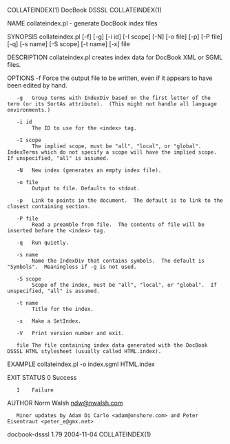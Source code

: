 COLLATEINDEX(1)                                                                                 DocBook DSSSL                                                                                 COLLATEINDEX(1)



NAME
       collateindex.pl - generate DocBook index files

SYNOPSIS
       collateindex.pl [-f] [-g] [-i id] [-I scope] [-N]
                       [-o file] [-p] [-P file] [-q] [-s name]
                       [-S scope] [-t name] [-x] file

DESCRIPTION
       collateindex.pl creates index data for DocBook XML or SGML files.

OPTIONS
       -f   Force the output file to be written, even if it appears to have been edited by hand.

       -g   Group terms with IndexDiv based on the first letter of the term (or its SortAs attribute).  (This might not handle all language environments.)

       -i id
            The ID to use for the <index> tag.

       -I scope
            The implied scope, must be "all", "local", or "global".  IndexTerms which do not specify a scope will have the implied scope.  If unspecified, "all" is assumed.

       -N   New index (generates an empty index file).

       -o file
            Output to file. Defaults to stdout.

       -p   Link to points in the document.  The default is to link to the closest containing section.

       -P file
            Read a preamble from file.  The contents of file will be inserted before the <index> tag.

       -q   Run quietly.

       -s name
            Name the IndexDiv that contains symbols.  The default is "Symbols".  Meaningless if -g is not used.

       -S scope
            Scope of the index, must be "all", "local", or "global".  If unspecified, "all" is assumed.

       -t name
            Title for the index.

       -x   Make a SetIndex.

       -V   Print version number and exit.

       file The file containing index data generated with the DocBook DSSSL HTML stylesheet (usually called HTML.index).

EXAMPLE
       collateindex.pl -o index.sgml HTML.index

EXIT STATUS
       0    Success

       1    Failure

AUTHOR
       Norm Walsh <ndw@nwalsh.com>

       Minor updates by Adam Di Carlo <adam@onshore.com> and Peter Eisentraut <peter_e@gmx.net>



docbook-dsssl 1.79                                                                                2004-11-04                                                                                  COLLATEINDEX(1)
